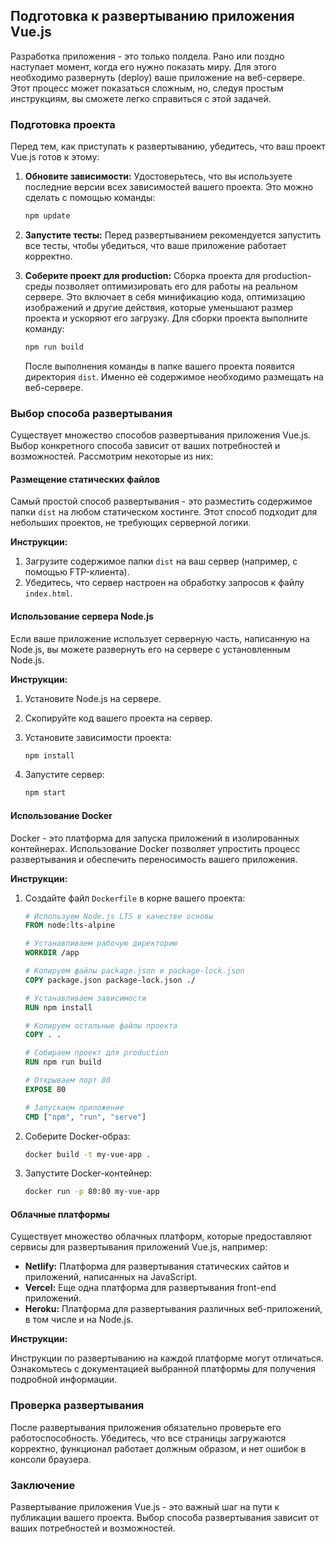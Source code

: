 ## Подготовка к развертыванию приложения Vue.js

Разработка приложения - это только полдела. Рано или поздно наступает момент, когда его нужно показать миру. Для этого необходимо развернуть (deploy) ваше приложение на веб-сервере. Этот процесс может показаться сложным, но, следуя простым инструкциям, вы сможете легко справиться с этой задачей.

### Подготовка проекта

Перед тем, как приступать к развертыванию, убедитесь, что ваш проект Vue.js готов к этому:

1. **Обновите зависимости:** Удостоверьтесь, что вы используете последние версии всех зависимостей вашего проекта. Это можно сделать с помощью команды:

    ```bash
    npm update
    ```

2. **Запустите тесты:** Перед развертыванием рекомендуется запустить все тесты, чтобы убедиться, что ваше приложение работает корректно.

3. **Соберите проект для production:** Сборка проекта для production-среды позволяет оптимизировать его для работы на реальном сервере. Это включает в себя минификацию кода, оптимизацию изображений и другие действия, которые уменьшают размер проекта и ускоряют его загрузку. Для сборки проекта выполните команду:

    ```bash
    npm run build
    ```

    После выполнения команды в папке вашего проекта появится директория `dist`. Именно её содержимое необходимо размещать на веб-сервере.

### Выбор способа развертывания

Существует множество способов развертывания приложения Vue.js. Выбор конкретного способа зависит от ваших потребностей и возможностей. Рассмотрим некоторые из них:

#### Размещение статических файлов

Самый простой способ развертывания - это разместить содержимое папки `dist` на любом статическом хостинге. Этот способ подходит для небольших проектов, не требующих серверной логики.

**Инструкции:**

1. Загрузите содержимое папки `dist` на ваш сервер (например, с помощью FTP-клиента).
2. Убедитесь, что сервер настроен на обработку запросов к файлу `index.html`.

#### Использование сервера Node.js

Если ваше приложение использует серверную часть, написанную на Node.js, вы можете развернуть его на сервере с установленным Node.js.

**Инструкции:**

1. Установите Node.js на сервере.
2. Скопируйте код вашего проекта на сервер.
3. Установите зависимости проекта:

    ```bash
    npm install
    ```

4. Запустите сервер:

    ```bash
    npm start
    ```

#### Использование Docker

Docker - это платформа для запуска приложений в изолированных контейнерах. Использование Docker позволяет упростить процесс развертывания и обеспечить переносимость вашего приложения.

**Инструкции:**

1. Создайте файл `Dockerfile` в корне вашего проекта:

    ```dockerfile
    # Используем Node.js LTS в качестве основы
    FROM node:lts-alpine

    # Устанавливаем рабочую директорию
    WORKDIR /app

    # Копируем файлы package.json и package-lock.json
    COPY package.json package-lock.json ./

    # Устанавливаем зависимости
    RUN npm install

    # Копируем остальные файлы проекта
    COPY . .

    # Собираем проект для production
    RUN npm run build

    # Открываем порт 80
    EXPOSE 80

    # Запускаем приложение
    CMD ["npm", "run", "serve"]
    ```

2. Соберите Docker-образ:

    ```bash
    docker build -t my-vue-app .
    ```

3. Запустите Docker-контейнер:

    ```bash
    docker run -p 80:80 my-vue-app
    ```

#### Облачные платформы

Существует множество облачных платформ, которые предоставляют сервисы для развертывания приложений Vue.js, например:

* **Netlify:** Платформа для развертывания статических сайтов и приложений, написанных на JavaScript.
* **Vercel:** Еще одна платформа для развертывания front-end приложений.
* **Heroku:** Платформа для развертывания различных веб-приложений, в том числе и на Node.js.

**Инструкции:**

Инструкции по развертыванию на каждой платформе могут отличаться. Ознакомьтесь с документацией выбранной платформы для получения подробной информации.

### Проверка развертывания

После развертывания приложения обязательно проверьте его работоспособность. Убедитесь, что все страницы загружаются корректно, функционал работает должным образом, и нет ошибок в консоли браузера. 

### Заключение

Развертывание приложения Vue.js - это важный шаг на пути к публикации вашего проекта. Выбор способа развертывания зависит от ваших потребностей и возможностей. 
